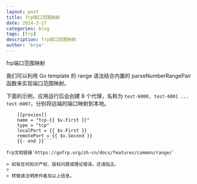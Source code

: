 ```yaml
---
layout: post
title: frp端口范围映射
date: 2024-3-27
categories: blog
tags: [frp]
description: frp端口范围映射
author: 'kryo'
---
```


frp端口范围映射

我们可以利用 Go template 的 range 语法结合内置的 parseNumberRangePair 函数来实现端口范围映射。

下面的示例，应用运行后会创建 8 个代理，名称为 `test-6000, test-6001 ... test-6007`，分别将远端的端口映射到本地。

``` {{- range $_, $v := parseNumberRangePair "6000-6006,6007" "6000-6006,6007" }}
    [[proxies]]
    name = "tcp-{{ $v.First }}"
    type = "tcp"
    localPort = {{ $v.First }}
    remotePort = {{ $v.Second }}
    {{- end }}```

frp文档链接`https://gofrp.org/zh-cn/docs/features/common/range/`

> 如有任何知识产权、版权问题或理论错误，还请指正。
>
> 转载请注明原作者及以上信息。
